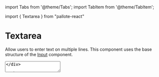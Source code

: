 ---
---
import Tabs from '@theme/Tabs';
import TabItem from '@theme/TabItem';

import { Textarea } from "pallote-react"

# Textarea

Allow users to enter text on multiple lines. This component uses the base structure of the [Input](/docs/components/input) component.

<div class="docs__block">
  <Textarea id="textarea" label="Textarea" />
</div>

<Tabs groupId="package" queryString>
  <TabItem value="react" label="React">

```jsx
<Textarea id="textarea" label="Textarea" />
```
  </TabItem>
  <TabItem value="css" label="CSS">

```html
<div class="input textarea">
  <label for="textarea" class="input_label">Textarea</label>
  <textarea id="textarea" rows="4" class="input__control"></textarea>
</div>
```
  </TabItem>
</Tabs>

## Usage

To follow user-centred design and GDPR best practices, we should only ask users for information we need. In that respect, all form fields of the Pallote component library are by default required.

For the CSS library, you do not need to add the `required` property to the form fields, it is added automatically with the javascript import.

## Props

### isFocused

Focus on a input on page load.

<div class="docs__block">
  <Textarea id="focused" label="IsFocused" isFocused />
</div>

<Tabs groupId="package" queryString>
  <TabItem value="react" label="React">

```jsx
<Textarea id="focused" label="IsFocused" isFocused />
```
  </TabItem>
  <TabItem value="css" label="CSS">

```html
<div class="input input-focused textarea">
  <label for="focused" class="input_label">Focused</label>
  <textarea id="focused" rows="4" class="input__control"></textarea>
</div>
```
  </TabItem>
</Tabs>

### Error

Notify users that the field has an error.

<div class="docs__block">
  <Textarea id="error" label="Error" error />
</div>

<Tabs groupId="package" queryString>
  <TabItem value="react" label="React">

```jsx
<Textarea id="error" label="Error" error />
```
  </TabItem>
  <TabItem value="css" label="CSS">

```html
<div class="input input-error textarea">
  <label for="error" class="input_label">Error</label>
  <textarea id="error" rows="4" class="input__control"></textarea>
</div>
```
  </TabItem>
</Tabs>

### Disabled

Add this class to signal users the field is disabled.

<div class="docs__block">
  <Textarea id="disabled" label="Disabled" disabled />
</div>

<Tabs groupId="package" queryString>
  <TabItem value="react" label="React">

```jsx
<Textarea id="disabled" label="Disabled" disabled />
```
  </TabItem>
  <TabItem value="css" label="CSS">

```html
<div class="input input-disabled textarea">
  <label for="disabled" class="input_label">Disabled</label>
  <textarea id="disabled" rows="4" class="input__control"></textarea>
</div>
```
  </TabItem>
</Tabs>

### Optional

<div class="docs__block">
  <Textarea id="optional" label="Optional" optional />
</div>

<Tabs groupId="package" queryString>
  <TabItem value="react" label="React">

```jsx
<Textarea id="optional" label="Optional" optional />
```
  </TabItem>
  <TabItem value="css" label="CSS">

```html
<div class="input input-optional textarea">
  <label for="optional" class="input_label">Optional</label>
  <textarea id="optional" rows="4" class="input__control"></textarea>
</div>
```
  </TabItem>
</Tabs>
